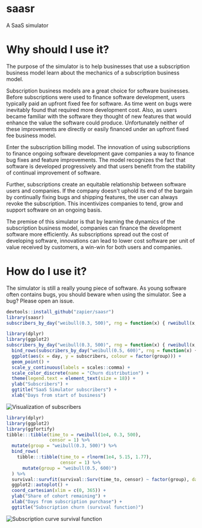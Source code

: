 # saasr

A SaaS simulator

# Why should I use it?

The purpose of the simulator is to help businesses that use a subscription business model learn about the mechanics of a subscription business model.

Subscription business models are a great choice for software businesses. Before subscriptions were used to finance software development, users typically paid an upfront fixed fee for software. As time went on bugs were inevitably found that required more development cost. Also, as users became familiar with the software they thought of new features that would enhance the value the software could produce. Unfortunately neither of these improvements are directly or easily financed under an upfront fixed fee business model.

Enter the subscription billing model. The innovation of using subscriptions to finance ongoing software development gave companies a way to finance bug fixes and feature improvements. The model recognizes the fact that software is developed progressively and that users benefit from the stability of continual improvement of software.

Further, subscriptions create an equitable relationship between software users and companies. If the company doesn't uphold its end of the bargain by continually fixing bugs and shipping features, the user can always revoke the subscription. This incentivizes companies to tend, grow and support software on an ongoing basis.

The premise of this simulator is that by learning the dynamics of the subscription business model, companies can finance the development software more efficiently. As subscriptions spread out the cost of developing software, innovations can lead to lower cost software per unit of value received by customers, a win-win for both users and companies.

# How do I use it?

The simulator is still a really young piece of software. As young software often contains bugs, you should beware when using the simulator. See a bug? Please open an issue.

```r
devtools::install_github("zapier/saasr")
library(saasr)
subscribers_by_day("weibull(0.3, 500)", rng = function(x) { rweibull(x, 0.3, 500) })
```

```r
library(dplyr)
library(ggplot2)
subscribers_by_day("weibull(0.3, 500)", rng = function(x) { rweibull(x, 0.3, 500) }) %>%
  bind_rows(subscribers_by_day("weibull(0.5, 600)", rng = function(x) { rweibull(x, 0.5, 600) })) %>%
  ggplot(aes(x = day, y = subscribers, colour = factor(group))) +
  geom_point() +
  scale_y_continuous(labels = scales::comma) +
  scale_color_discrete(name = "Churn distribution") +
  theme(legend.text = element_text(size = 18)) +
  ylab("Subscribers") +
  ggtitle("SaaS Simulator subscribers") +
  xlab("Days from start of business")
```

![Visualization of subscribers](https://zappy.zapier.com/6AC2511D-A89E-48E5-88B9-D084111F2846.png)

```r
library(dplyr)
library(ggplot2)
library(ggfortify)
tibble:::tibble(time_to = rweibull(1e4, 0.3, 500),
                censor = 1) %>%
  mutate(group = "weibull(0.3, 500)") %>%
  bind_rows(
    tibble:::tibble(time_to = rlnorm(1e4, 5.15, 1.77),
                    censor = 1) %>%
      mutate(group = "weibull(0.5, 600)")
  ) %>%
  survival::survfit(survival::Surv(time_to, censor) ~ factor(group), data = .) %>%
  ggplot2::autoplot() +
  coord_cartesian(xlim = c(0, 365)) +
  ylab("Share of cohort remaining") +
  xlab("Days from subscription purchase") +
  ggtitle("Subscription churn (survival function)")
```

![Subscription curve survival function](https://zappy.zapier.com/601203EB-2E37-42D7-AAE3-BDB1E418823C.png)











